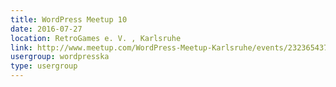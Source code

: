 ```yaml
---
title: WordPress Meetup 10
date: 2016-07-27
location: RetroGames e. V. , Karlsruhe
link: http://www.meetup.com/WordPress-Meetup-Karlsruhe/events/232365437/
usergroup: wordpresska
type: usergroup
---
```

